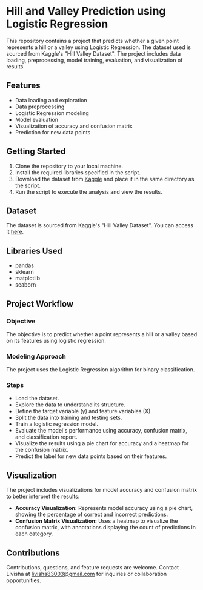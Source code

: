 <!DOCTYPE html>
<html lang="en">
<head>
    <meta charset="UTF-8">
    <meta name="viewport" content="width=device-width, initial-scale=1.0">
</head>
<body>

<h1>Hill and Valley Prediction using Logistic Regression</h1>

<p>This repository contains a project that predicts whether a given point represents a hill or a valley using Logistic Regression. The dataset used is sourced from Kaggle's "Hill Valley Dataset". The project includes data loading, preprocessing, model training, evaluation, and visualization of results.</p>

<h2>Features</h2>
<ul>
    <li>Data loading and exploration</li>
    <li>Data preprocessing</li>
    <li>Logistic Regression modeling</li>
    <li>Model evaluation</li>
    <li>Visualization of accuracy and confusion matrix</li>
    <li>Prediction for new data points</li>
</ul>

<h2>Getting Started</h2>
<ol>
    <li>Clone the repository to your local machine.</li>
    <li>Install the required libraries specified in the script.</li>
    <li>Download the dataset from <a href="https://www.kaggle.com/datasets/abhijitashokpatere/hill-valley-dataset">Kaggle</a> and place it in the same directory as the script.</li>
    <li>Run the script to execute the analysis and view the results.</li>
</ol>

<h2>Dataset</h2>
<p>The dataset is sourced from Kaggle's "Hill Valley Dataset". You can access it <a href="https://www.kaggle.com/datasets/abhijitashokpatere/hill-valley-dataset">here</a>.</p>

<h2>Libraries Used</h2>
<ul>
    <li>pandas</li>
    <li>sklearn</li>
    <li>matplotlib</li>
    <li>seaborn</li>
</ul>

<h2>Project Workflow</h2>
<h3>Objective</h3>
<p>The objective is to predict whether a point represents a hill or a valley based on its features using logistic regression.</p>

<h3>Modeling Approach</h3>
<p>The project uses the Logistic Regression algorithm for binary classification.</p>

<h3>Steps</h3>
<ul>
    <li>Load the dataset.</li>
    <li>Explore the data to understand its structure.</li>
    <li>Define the target variable (y) and feature variables (X).</li>
    <li>Split the data into training and testing sets.</li>
    <li>Train a logistic regression model.</li>
    <li>Evaluate the model's performance using accuracy, confusion matrix, and classification report.</li>
    <li>Visualize the results using a pie chart for accuracy and a heatmap for the confusion matrix.</li>
    <li>Predict the label for new data points based on their features.</li>
</ul>

<h2>Visualization</h2>
<p>The project includes visualizations for model accuracy and confusion matrix to better interpret the results:</p>
<ul>
    <li><strong>Accuracy Visualization:</strong> Represents model accuracy using a pie chart, showing the percentage of correct and incorrect predictions.</li>
    <li><strong>Confusion Matrix Visualization:</strong> Uses a heatmap to visualize the confusion matrix, with annotations displaying the count of predictions in each category.</li>
</ul>

<h2>Contributions</h2>
<p>Contributions, questions, and feature requests are welcome. Contact Livisha at <a href="mailto:livisha83003@gmail.com">livisha83003@gmail.com</a> for inquiries or collaboration opportunities.</p>

</body>
</html>
